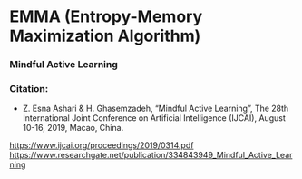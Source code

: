 # EMMA (Entropy-Memory Maximization Algorithm)

### Mindful Active Learning

### Citation:

- Z. Esna Ashari & H. Ghasemzadeh, “Mindful Active Learning”, The 28th International Joint Conference on Artificial Intelligence (IJCAI), August 10-16, 2019, Macao, China.

https://www.ijcai.org/proceedings/2019/0314.pdf
https://www.researchgate.net/publication/334843949_Mindful_Active_Learning


